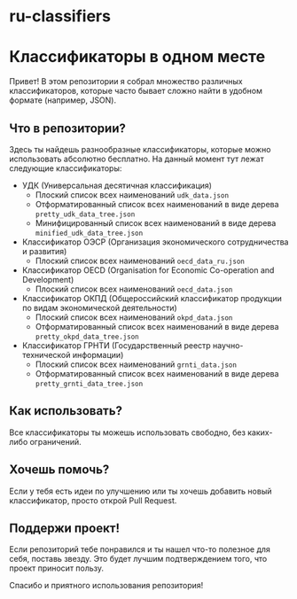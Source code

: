 # ru-classifiers


# Классификаторы в одном месте

Привет! В этом репозитории я собрал множество различных классификаторов, которые часто бывает сложно найти в удобном формате (например, JSON).

## Что в репозитории?

Здесь ты найдешь разнообразные классификаторы, которые можно использовать абсолютно бесплатно.
На данный момент тут лежат следующие классификаторы:
- УДК (Универсальная десятичная классификация)
  - Плоский список всех наименований `udk_data.json`
  - Отформатированный список всех наименований в виде дерева `pretty_udk_data_tree.json`
  - Минифицированный список всех наименований в виде дерева `minified_udk_data_tree.json`
- Классификатор ОЭСР (Организация экономического сотрудничества и развития)
  - Плоский список всех наименований `oecd_data_ru.json`
- Классификатор OECD (Organisation for Economic Co-operation and Development)
  - Плоский список всех наименований `oecd_data.json`
- Классификатор ОКПД (Общероссийский классификатор продукции по видам экономической деятельности)
  - Плоский список всех наименований `okpd_data.json`
  - Отформатированный список всех наименований в виде дерева `pretty_okpd_data_tree.json`
- Классификатор ГРНТИ (Государственный реестр научно-технической информации)
  - Плоский список всех наименований `grnti_data.json`
  - Отформатированный список всех наименований в виде дерева `pretty_grnti_data_tree.json`

## Как использовать?

Все классификаторы ты можешь использовать свободно, без каких-либо ограничений.

## Хочешь помочь?

Если у тебя есть идеи по улучшению или ты хочешь добавить новый классификатор, просто открой Pull Request.

## Поддержи проект!

Если репозиторий тебе понравился и ты нашел что-то полезное для себя, поставь звезду. Это будет лучшим подтверждением того, что проект приносит пользу.

Спасибо и приятного использования репозитория!



